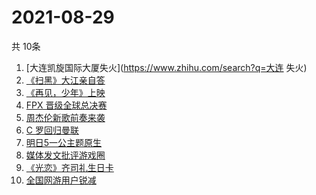 # 2021-08-29
  共 10条

  <!-- BEGIN -->
  <!-- 最后更新时间:Sun Aug 29 2021 09:09:36 GMT+0000 (Coordinated Universal Time) -->
  1. [大连凯旋国际大厦失火](https://www.zhihu.com/search?q=大连 失火)
1. [《扫黑》大江亲自答](https://www.zhihu.com/search?q=扫黑风暴)
1. [《再见，少年》上映](https://www.zhihu.com/search?q=再见少年)
1. [FPX 晋级全球总决赛](https://www.zhihu.com/search?q=FPX)
1. [周杰伦新歌前奏来袭](https://www.zhihu.com/search?q=周杰伦新歌)
1. [C 罗回归曼联](https://www.zhihu.com/search?q=C罗)
1. [明日5一公主题原生](https://www.zhihu.com/search?q=明日创作计划)
1. [媒体发文批评游戏圈](https://www.zhihu.com/search?q=手机游戏)
1. [《光恋》齐司礼生日卡](https://www.zhihu.com/search?q=光与夜之恋)
1. [全国网游用户锐减](https://www.zhihu.com/search?q=网络游戏)
  <!-- END -->
  